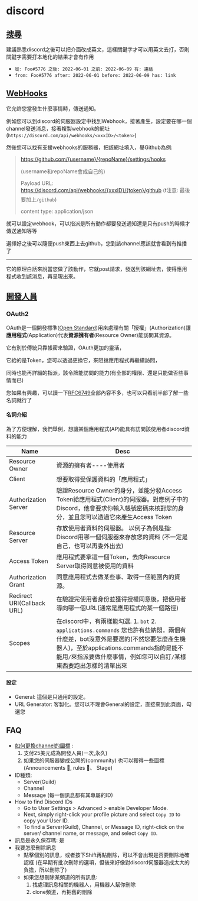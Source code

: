 # discord

## [搜尋](https://support.discord.com/hc/en-us/articles/115000468588)

建議熟悉discord之後可以把介面改成英文，這樣關鍵字才可以用英文去打，否則關鍵字需要打本地化的結果才會有作用

- `從: Foo#5776 之後: 2022-06-01 之前: 2022-06-09 有: 連結`
- `from: Foo#5776 after: 2022-06-01 before: 2022-06-09 has: link`

## [WebHooks](https://support.discord.com/hc/zh-tw/articles/228383668-%E4%BD%BF%E7%94%A8%E7%B6%B2%E7%B5%A1%E9%89%A4%E6%89%8B-Webhooks-)

它允許您當發生什麼事情時，傳送通知。

例如您可以到discord的伺服器設定中找到Webhook，接著產生，設定要在哪一個channel發送消息，接著複製webhook的網址(`https://discord.com/api/webhooks/<xxxID>/<token>`)

然後您可以找有支援webhooks的服務器，把該網址填入，舉Github為例:

> https://github.com/{username}/{repoName}/settings/hooks
>
> (username和repoName會成自己的)
>
>
> Payload URL: https://discord.com/api/webhooks/{xxxID}/{token}/github   (❗注意: 最後要加上`/github`)
>
> content type: application/json

就可以設定webhook，可以指派是所有動作都要發送通知還是只有push的時候才傳送通知等等

選擇好之後可以隨便push東西上去github，您到該channel應該就會看到有推播了

----

它的原理白話來說當您做了該動作，它就post請求，發送到該網址去，使得應用程式收到該消息，再呈現出來。


## [開發人員](https://discord.com/developers/applications)

### OAuth2

OAuth是一個開發標準([Open Standard](https://en.wikipedia.org/wiki/Open_standard))用來處理有關「授權」(Authorization)讓**應用程式**(Application)代表**資源擁有者**(Resource Owner)能訪問其資源。

它有別於傳統只靠帳密來驗證，OAuth更加的靈活，

它給的是Token，您可以透過更換它，來阻擋應用程式再繼續訪問，

同時也能再詳細的指派，該令牌能訪問的能力(有全部的權限、還是只能做否些事情而已)

您如果有興趣，可以讀一下[RFC6749](https://datatracker.ietf.org/doc/html/rfc6749)全部內容不多，也可以只看前半部了解一些名詞就行了

#### 名詞介紹

為了方便理解，我們舉例，想讓某個應用程式(AP)能具有訪問該使用者discord資料的能力

| Name | Desc  |
| ---- |-------|
Resource Owner | 資源的擁有者----使用者
Client | 想要取得受保護資料的「應用程式」
Authorization Server | 驗證Resource Owner的身分，並能分發Access Token給應用程式(Client)的伺服器。對應例子中的Discord，他會要求你輸入帳號密碼來核對您的身分，並且您可以透過它來產生Access Token
Resource Server | 存放使用者資料的伺服器。 以例子為例是指: Discord用哪一個伺服器來存放您的資料 (不一定是自己，也可以再委外出去)
Access Token | 應用程式要拿這一個Token，去向Resource Server取得同意被使用的資料
Authorization Grant | 同意應用程式去做某些事、取得一個範圍內的資源。
Redirect URI(Callback URL) | 在驗證完使用者身份並獲得授權同意後，把使用者導向哪一個URL(通常是應用程式的某一個路徑)
Scopes | 在discord中，有兩樣能勾選. 1. `bot` 2. `applications.commands` 您也許有些納悶，兩個有什麼差，bot沒意外是要選的(不然您要怎麼產生機器人)，至於applications.commands指的是能不能用`/`來指派要做什麼事情，例如您可以自訂`/`某樣東西要跑出怎樣的清單出來

#### 設定

- General: 這個是只通用的設定。
- URL Generator: 客製化。您可以不理會General的設定，直接來到此頁面，勾選您

## FAQ

- [如何更換channel的圖標](https://support.discord.com/hc/en-us/community/posts/360040862772-Channel-Icons) :
  1. 支付25美元成為開發人員(一次,永久)
  2. 如果您的伺服器變成公開的(community) 也可以獲得一些圖標(Announcements 📢, rules 📜、 Stage)
- ID種類:
  - Server(Guild)
  - Channel
  - Message (每一個訊息都有其專屬的ID)
- How to find Discord IDs
  - Go to User Settings > Advanced > enable Developer Mode.
  - Next, simply right-click your profile picture and select `Copy ID` to copy your User ID.
  - To find a Server(Guild), Channel, or Message ID, right-click on the server/ channel name, or message, and select `Copy ID`.
- 訊息是永久保存嗎: 是
- 我要怎麼刪除訊息
  - 點擊個別的訊息，或者按下Shift再點刪除，可以不會出現是否要刪除地確認框 (在早期有批次刪除的選項，但後來好像對discord伺服器造成太大的負擔，所以刪除了)
  - 如果您想刪除某頻道的所有訊息:
    1. 找處理訊息相關的機器人，用機器人幫你刪除
    2. clone頻道，再把舊的刪除
